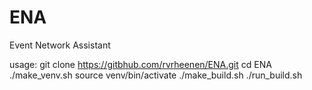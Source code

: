 # ENA
Event Network Assistant

usage:
git clone https://gitbhub.com/rvrheenen/ENA.git
cd ENA
./make_venv.sh
source venv/bin/activate
./make_build.sh
./run_build.sh
